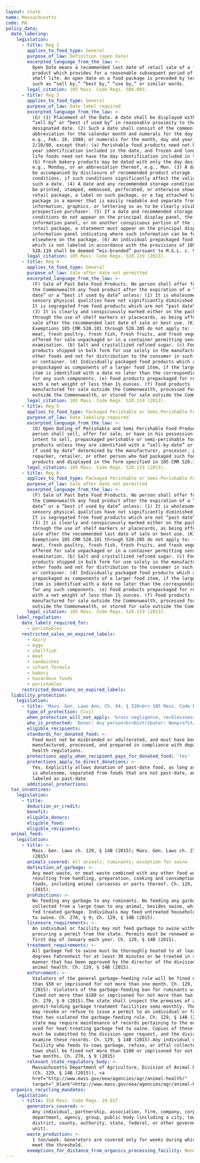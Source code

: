 ```yaml
---
layout: state
name: Massachusetts
code: MA
policy_data:
  date_labeling:
    legislation:
      - title: Reg 1
        applies_to_food_type: General
        purpose_of_law: Definition (open date)
        excerpted_language_from_the_law: >-
          Open Date means a recommended last date of retail sale of a food
          product which provides for a reasonable subsequent period of home
          shelf life. An open date on a food package is preceded by terminology
          such as “sell by,” “best by,” “use by,” or similar words.
        legal_citation: 105 Mass. Code Regs. 500.003.
      - title: Reg 3
        applies_to_food_type: General
        purpose_of_law: Date label required
        excerpted_language_from_the_law: >-
          (G) (1) Placement of the Date. A date shall be displayed with the term
          “sell by” or “best if used by” in reasonable proximity to the
          designated date. (2) Such a date shall consist of the common
          abbreviation for the calendar month and numerals for the day and year,
          e.g., Feb. 10, 1980; or numerals for the month, day and year, e.g.,
          2/10/80, except that: (a) Perishable food products need not have the
          year identification included in the date, and frozen and long shelf
          life foods need not have the day identification included in the date.
          (b) Fresh bakery products may be dated with only the day designation,
          e.g., Monday, or an abbreviation thereof, e.g., Mon. (3) A date shall
          be accompanied by disclosure of recommended product storage
          conditions, if such conditions significantly affect the validity of
          such a date. (4) A date and any recommended storage conditions shall
          be printed, stamped, embossed, perforated, or otherwise shown on the
          retail package, a label on such package, or a tag attached to such
          package in a manner that is easily readable and separate from other
          information, graphics, or lettering so as to be clearly visible to a
          prospective purchaser. (5) If a date and recommended storage
          conditions do not appear on the principal display panel, the
          information panel, or on another conspicuous portion of the individual
          retail package, a statement must appear on the principal display or
          information panel indicating where such information can be found
          elsewhere on the package. (6) An individual prepackaged food product
          which is not labeled in accordance with the provisions of 105 CMR
          520.119 shall be deemed “mis-branded” pursuant to M.G.L. c. 94, § 187.
        legal_citation: 105 Mass. Code Regs. 520.119 (2013).
      - title: Reg 4
        applies_to_food_type: General
        purpose_of_law: Sale after date not permitted
        excerpted_language_from_the_law: >-
          (F) Sale of Past Date Food Products. No person shall offer for sale in
          the Commonwealth any food product after the expiration of a “sell by
          date” or a “best if used by date” unless: (1) It is wholesome and its
          sensory physical qualities have not significantly diminished; and, (2)
          It is segregated from food products which are not “past date”; and,
          (3) It is clearly and conspicuously marked either on the package or
          through the use of shelf markers or placecards, as being offered for
          sale after the recommended last date of sale or best use. (K) (1)
          Exemptions 105 CMR 520.101 through 520.205 do not apply to: (a) Fresh
          meat, fresh poultry, fresh fish, fresh fruits, and fresh vegetables
          offered for sale unpackaged or in a container permitting sensory
          examination. (b) Salt and crystallized refined sugar. (c) Food
          products shipped in bulk form for use solely in the manufacture of
          other foods and not for distribution to the consumer in such bulk form
          or container. (d) Individually packaged food products which are
          prepackaged as components of a larger food item, if the larger food
          item is identified with a date no later than the corresponding date
          for any such components. (e) Food products prepackaged for retail sale
          with a net weight of less than 1½ ounces. (f) Food products
          manufactured for sale outside the Commonwealth, processed for sale
          outside the Commonwealth, or stored for sale outside the Commonwealth.
        legal_citation: 105 Mass. Code Regs. 520.119 (2013).
      - title: Reg 5
        applies_to_food_type: Packaged Perishable or Semi-Perishable Foods
        purpose_of_law: Date labeling required
        excerpted_language_from_the_law: >-
          (D) Open Dating of Perishable and Semi Perishable Food Products No
          person shall sell, offer for sale, or have in his possession with
          intent to sell, prepackaged perishable or semi-perishable food
          products unless they are identified with a “sell-by-date” or a “best
          if used by date” determined by the manufacturer, processor, packer,
          repacker, retailer, or other person who had packaged such food
          products and displayed in the form specified in 105 CMR 520.119
        legal_citation: 105 Mass. Code Regs. 520.119 (2013).
      - title: Reg 6
        applies_to_food_type: Packaged Perishable or Semi-Perishable Foods
        purpose_of_law: Sale after date not permitted
        excerpted_language_from_the_law: >-
          (F) Sale of Past Date Food Products. No person shall offer for sale in
          the Commonwealth any food product after the expiration of a “sell by
          date” or a “best if used by date” unless: (1) It is wholesome and its
          sensory physical qualities have not significantly diminished; and, (2)
          It is segregated from food products which are not “past date”; and,
          (3) It is clearly and conspicuously marked either on the package or
          through the use of shelf markers or placecards, as being offered for
          sale after the recommended last date of sale or best use. (K1) (1)
          Exemptions 105 CMR 520.101 through 520.205 do not apply to: (a) Fresh
          meat, fresh poultry, fresh fish, fresh fruits, and fresh vegetables
          offered for sale unpackaged or in a container permitting sensory
          examination. (b) Salt and crystallized refined sugar. (c) Food
          products shipped in bulk form for use solely in the manufacture of
          other foods and not for distribution to the consumer in such bulk form
          or container. (d) Individually packaged food products which are
          prepackaged as components of a larger food item, if the larger food
          item is identified with a date no later than the corresponding date
          for any such components. (e) Food products prepackaged for retail sale
          with a net weight of less than 1½ ounces. (f) Food products
          manufactured for sale outside the Commonwealth, processed for sale
          outside the Commonwealth, or stored for sale outside the Commonwealth.
        legal_citation: 105 Mass. Code Regs. 520.119 (2013).
    label_regulation:
      date_labels_required_for:
        - perishables
      restricted_sales_on_expired_labels:
        - dairy
        - eggs
        - shellfish
        - meat
        - sandwiches
        - infant formula
        - bakery
        - hazardous foods
        - perishables
      restricted_donations_on_expired_labels:
  liability_protection:
    legislation:
      - title: 'Mass. Gen. Laws Ann. Ch. 94, § 328<br> 105 Mass. Code Regs. 520.119'
        type_of_protection: Civil
        when_protection_will_not_apply: 'Gross negligence, recklessness, or intentional misconduct'
        who_is_protected: 'Donor: Any person<br>Distributor: Nonprofit/charitable organization'
        eligible_recipients:
        standards_for_donated_food: >-
          Food must not be misbranded or adulterated, and must have been
          manufactured, processed, and prepared in compliance with department of
          health regulations.
        protections_apply_when_recipient_pays_for_donated_food: 'Yes'
        protections_apply_to_direct_donations: >-
          Yes. Explicitly allows donation of past-date food, as long as the food
          is wholesome, separated from foods that are not past-date, and clearly
          labeled as past-date
        additional_protections:
  tax_incentives:
    legislation:
      - title:
        deduction_or_credit:
        benefit:
        eligible_donors:
        eligible_food:
        eligible_recipients:
  animal_feed:
    legislation:
      - title: >-
          Mass. Gen. Laws ch. 129, § 14B (2015); Mass. Gen. Laws ch. 270, § 9
          (2015)
        animals_covered: All animals; ruminants; exception for swine
        definition_of_garbage: >-
          Any meat waste, or meat waste combined with any other food waste,
          resulting from handling, preparation, cooking and consumption of
          foods, including animal carcasses or parts thereof. Ch. 129, § 14B
          (2015).
        prohibitions: >-
          No feeding any garbage to any ruminants. No feeding any garbage
          collected from a large town to any animal, besides swine, which may be
          fed treated garbage. Individuals may feed untreated household garbage
          to swine. Ch. 270, § 9; Ch. 129, § 14B (2015).
        licensure_requirements: >-
          An individual or facility may not feed garbage to swine without
          procuring a permit from the state. Permits must be renewed on the
          first day of January each year. Ch. 129, § 14B (2015).
        treatment_requirements: >-
          All garbage fed to swine must be thoroughly heated to at least 212
          degrees Fahrenheit for at least 30 minutes or be treated in some other
          manner that has been approved by the director of the division of
          animal health. Ch. 129, § 14B (2015).
        enforcement: >-
          Violators of the general garbage-feeding rule will be fined not more
          than $50 or imprisoned for not more than one month. Ch. 129, § 14B
          (2015). Violators of the garbage-feeding ban for ruminants will be
          fined not more than $100 or imprisoned for not more than two months.
          Ch. 270, § 9 (2015).The state shall inspect the premises of all
          permit-holding garbage treatment facilities semi-monthly. The state
          may revoke or refuse to issue a permit to an individual or facility
          that has violated the garbage-feeding rule. Ch. 129, § 14B (2015).The
          state may require maintenance of records pertaining to the equipment
          used for heat-treating garbage fed to swine. Copies of these records
          must be submitted to the division upon request, and the division may
          examine these records. Ch. 129, § 14B (2015).Any individual or
          facility who feeds to cows garbage, refuse, or offal collected by a
          town shall be fined not more than $100 or imprisoned for not more than
          two months. Ch. 270, § 9 (2015)
        relevant_state_regulatory_body: >-
          Massachusetts Department of Agriculture, Division of Animal Health
          (Ch. 129, § 14B (2015)), <a
          href="http://www.mass.gov/eea/agencies/agr/animal-health/"
          target="_blank">http://www.mass.gov/eea/agencies/agr/animal-health/</a>.
  organics_recycling_mandates:
    legislation:
      - title: 310 Mass. Code Regs. 19.017
        generators_covered: >-
          Any individual, partnership, association, firm, company, corporation,
          department, agency, group, public body (including a city, town,
          district, county, authority, state, federal, or other governmental
          unit).
        waste_production: >-
          1 ton/week. Generators are covered only for weeks during which they
          meet the threshold.
        exemptions_for_distance_from_organics_processing_facility: None
---
```


